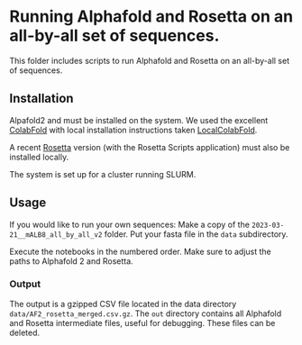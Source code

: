 # Running Alphafold and Rosetta on an all-by-all set of sequences.  

This folder includes scripts to run Alphafold and Rosetta on an all-by-all set of sequences.

## Installation

Alpafold2 and must be installed on the system. We used the excellent [ColabFold](https://github.com/sokrypton/ColabFold) with local installation instructions taken [LocalColabFold](https://github.com/YoshitakaMo/localcolabfold). 

A recent [Rosetta](https://www.rosettacommons.org/software) version (with the Rosetta Scripts application) must also be installed locally. 

The system is set up for a cluster running SLURM.

## Usage

If you would like to run your own sequences: Make a copy of the `2023-03-21__mALB8_all_by_all_v2` folder. Put your fasta file in the `data` subdirectory.

Execute the notebooks in the numbered order. Make sure to adjust the paths to Alphafold 2 and Rosetta.

### Output

The output is a gzipped CSV file located in the data directory `data/AF2_rosetta_merged.csv.gz`. The `out` directory contains all Alphafold and Rosetta intermediate files, useful for debugging. These files can be deleted. 